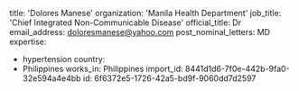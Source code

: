 title: 'Dolores Manese'
organization: 'Manila Health Department'
job_title: 'Chief Integrated Non-Communicable Disease'
official_title: Dr
email_address: doloresmanese@yahoo.com
post_nominal_letters: MD
expertise:
  - hypertension
country:
  - Philippines
works_in: Philippines
import_id: 8441d1d6-7f0e-442b-9fa0-32e594a4e4bb
id: 6f6372e5-1726-42a5-bd9f-9060dd7d2597
